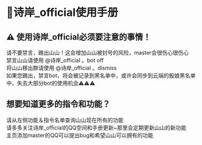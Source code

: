 # 📖诗岸_official使用手册
## ⚠ 使用诗岸_official必须要注意的事情！
  请不要禁言，踢出山山！这会增加山山被封号的风险，master会很伤心很伤心  
  禁言山山请使用 @诗岸_official 。bot off   
  将山山移出群请使用 @诗岸_official 。dismiss  
  如果您踢出，禁言bot，将会被记录到黑名单中，或许会同步到云端的骰娘黑名单中，失去大部分bot的使用机会⚠⚠⚠   

## 想要知道更多的指令和功能？
  请从左侧功能＆指令名单查询山山现在所有的功能  
  请多多关注诗岸_official的QQ空间和手册更新~那里会定期更新山山的新功能  
  主页添加master的QQ可以提出bug和希望山山可以拥有的功能  
